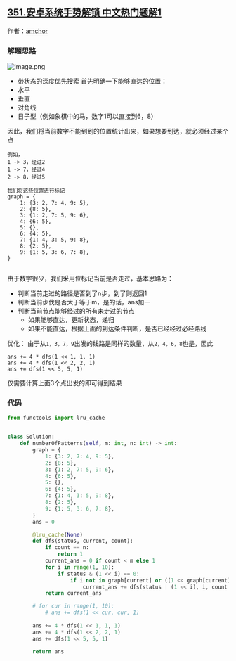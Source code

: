 ## [351.安卓系统手势解锁 中文热门题解1](https://leetcode.cn/problems/android-unlock-patterns/solutions/100000/dai-zhuang-tai-de-shen-du-you-xian-by-amchor)

作者：[amchor](https://leetcode.cn/u/amchor)
### 解题思路
![image.png](https://pic.leetcode-cn.com/bfcacc334dc0014432076e2037249e4c606098d86159ccafb43636f898135e3b-image.png)


- 带状态的深度优先搜索
首先明确一下能够直达的位置：
- 水平
- 垂直
- 对角线
- 日子型（例如象棋中的马，数字1可以直接到6，8）

因此，我们将当前数字不能到到的位置统计出来，如果想要到达，就必须经过某个点
```
例如，
1 -> 3，经过2
1 -> 7，经过4
2 -> 8，经过5

我们将这些位置进行标记
graph = {
    1: {3: 2, 7: 4, 9: 5},
    2: {8: 5},
    3: {1: 2, 7: 5, 9: 6},
    4: {6: 5},
    5: {},
    6: {4: 5},
    7: {1: 4, 3: 5, 9: 8},
    8: {2: 5},
    9: {1: 5, 3: 6, 7: 8},
}


```
由于数字很少，我们采用位标记当前是否走过，基本思路为：
- 判断当前走过的路径是否到了n步，到了则返回1
- 判断当前步伐是否大于等于m，是的话，ans加一
- 判断当前节点能够经过的所有未走过的节点
   - 如果能够直达，更新状态，递归
   - 如果不能直达，根据上面的到达条件判断，是否已经经过必经路线

优化：
由于从`1，3，7，9`出发的线路是同样的数量，从`2，4，6，8`也是，因此
```
ans += 4 * dfs(1 << 1, 1, 1)
ans += 4 * dfs(1 << 2, 2, 1)
ans += dfs(1 << 5, 5, 1)
```
仅需要计算上面3个点出发的即可得到结果

### 代码

```python
from functools import lru_cache


class Solution:
    def numberOfPatterns(self, m: int, n: int) -> int:
        graph = {
            1: {3: 2, 7: 4, 9: 5},
            2: {8: 5},
            3: {1: 2, 7: 5, 9: 6},
            4: {6: 5},
            5: {},
            6: {4: 5},
            7: {1: 4, 3: 5, 9: 8},
            8: {2: 5},
            9: {1: 5, 3: 6, 7: 8},
        }
        ans = 0

        @lru_cache(None)
        def dfs(status, current, count):
            if count == n:
                return 1
            current_ans = 0 if count < m else 1
            for i in range(1, 10):
                if status & (1 << i) == 0:
                    if i not in graph[current] or ((1 << graph[current][i]) & status):
                        current_ans += dfs(status | (1 << i), i, count + 1)
            return current_ans

        # for cur in range(1, 10):
            # ans += dfs(1 << cur, cur, 1)
        
        ans += 4 * dfs(1 << 1, 1, 1)
        ans += 4 * dfs(1 << 2, 2, 1)
        ans += dfs(1 << 5, 5, 1)

        return ans

```